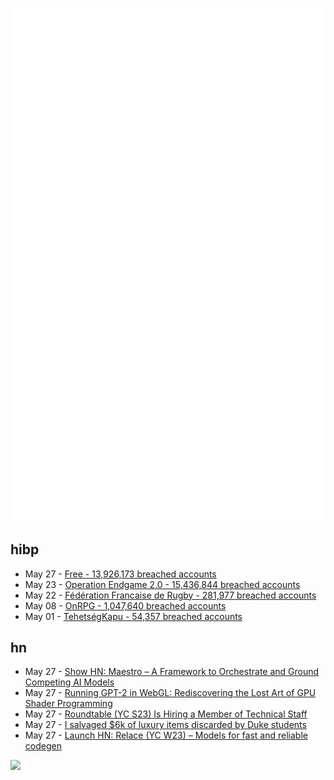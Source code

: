 ![Metrics](https://raw.githubusercontent.com/phixion/phixion/master/metrics.svg)

## hibp

<!--
for https://github.com/phixion/phixion/blob/main/.github/workflows/feeds.yml
-->
<!--START_SECTION:haveibeenpwnd-->
- May 27 - [Free - 13,926,173 breached accounts](https://haveibeenpwned.com/Breach/FreeMobile)
- May 23 - [Operation Endgame 2.0 - 15,436,844 breached accounts](https://haveibeenpwned.com/Breach/OperationEndgame2)
- May 22 - [Fédération Francaise de Rugby - 281,977 breached accounts](https://haveibeenpwned.com/Breach/FFR)
- May 08 - [OnRPG - 1,047,640 breached accounts](https://haveibeenpwned.com/Breach/OnRPG)
- May 01 - [TehetségKapu - 54,357 breached accounts](https://haveibeenpwned.com/Breach/TehetsegKapu)
<!--END_SECTION:haveibeenpwnd-->

## hn

<!--
for https://github.com/phixion/phixion/blob/main/.github/workflows/feeds.yml
-->
<!--START_SECTION:hn-->
- May 27 - [Show HN: Maestro – A Framework to Orchestrate and Ground Competing AI Models](https://news.ycombinator.com/item?id=44109664)
- May 27 - [Running GPT-2 in WebGL: Rediscovering the Lost Art of GPU Shader Programming](https://nathan.rs/posts/gpu-shader-programming/)
- May 27 - [Roundtable (YC S23) Is Hiring a Member of Technical Staff](https://www.ycombinator.com/companies/roundtable/jobs/ZTZHEbb-member-of-technical-staff)
- May 27 - [I salvaged $6k of luxury items discarded by Duke students](https://indyweek.com/culture/duke-students-dumpster-diving/)
- May 27 - [Launch HN: Relace (YC W23) – Models for fast and reliable codegen](https://news.ycombinator.com/item?id=44108206)
<!--END_SECTION:hn-->

<!--
for https://yhype.me
-->
![](https://hit.yhype.me/github/profile?user_id=13013670)
